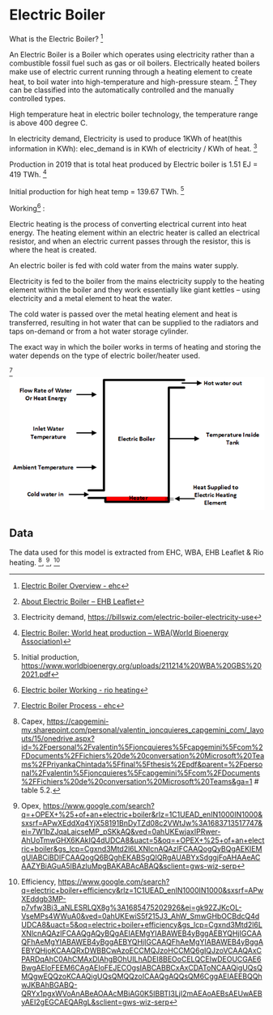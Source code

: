 # Electric Boiler

What is the Electric Boiler? [^2]

An Electric Boiler is a Boiler which operates using electricity rather than a combustible fossil fuel such as gas or oil boilers.
Electrically heated boilers make use of electric current running through a heating element to create heat, to boil water into high-temperature and high-pressure steam. [^4]
They can be classified into the automatically controlled and the manually controlled types. 

High temperature heat in electric boiler technology, the temperature range is above 400 degree C.

In electricity demand, Electricity is used to produce 1KWh of heat(this information in KWh): elec_demand is in
KWh of electricity / KWh of heat. [^9]

Production in 2019 that is total heat produced by Electric boiler is 1.51 EJ = 419 TWh. [^5]

Initial production for high heat temp = 139.67 TWh. [^10]

Working[^1] :

Electric heating is the process of converting electrical current into heat energy. The heating element within an electric heater is called an electrical resistor, and when an electric current passes through the resistor, this is where the heat is created.

An electric boiler is fed with cold water from the mains water supply.

Electricity is fed to the boiler from the mains electricity supply to the heating element within the boiler and they work essentially like giant kettles – using electricity and a metal element to heat the water.

The cold water is passed over the metal heating element and heat is transferred, resulting in hot water that can be supplied to the radiators and taps on-demand or from a hot water storage cylinder.

The exact way in which the boiler works in terms of heating and storing the water depends on the type of electric boiler/heater used.

[^3]
![img.png](img.png)

## Data     
The data used for this model is extracted from EHC, WBA, EHB Leaflet & Rio heating. [^6], [^7], [^8]

[^1]: [Electric boiler Working - rio heating](https://www.rioheating.com/how-do-electric-heaters-work/#:~:text=Electric%20heating%20is%20the%20process,where%20the%20heat%20is%20created.)

[^2]: [Electric Boiler Overview - ehc](https://www.electric-heatingcompany.co.uk/article/electric-boiler-guide/#:~:text=An%20Electric%20Boiler%20is%20a%20device%20used%20to%20heat%20your,designed%20to%20maximise%20surface%20area.)

[^3]: [Electric Boiler Process - ehc](https://www.electric-heatingcompany.co.uk/article/how-do-electric-boilers-heaters-work/)

[^4]: [About Electric Boiler – EHB Leaflet](https://www.labour.gov.hk/eng/public/bpvd/EHB_Leaflet_2016_Eng_2%20web.pdf)

[^5]: [Electric Boiler: World heat production – WBA(World Bioenergy Association)](https://www.worldbioenergy.org/uploads/211214%20WBA%20GBS%202021.pdf) 

[^6]: Capex, https://capgemini-my.sharepoint.com/personal/valentin_joncquieres_capgemini_com/_layouts/15/onedrive.aspx?id=%2Fpersonal%2Fvalentin%5Fjoncquieres%5Fcapgemini%5Fcom%2FDocuments%2FFichiers%20de%20conversation%20Microsoft%20Teams%2FPriyankaChintada%5Ffinal%5Fthesis%2Epdf&parent=%2Fpersonal%2Fvalentin%5Fjoncquieres%5Fcapgemini%5Fcom%2FDocuments%2FFichiers%20de%20conversation%20Microsoft%20Teams&ga=1 # table 5.2.

[^7]: Opex, https://www.google.com/search?q=+OPEX+%25+of+an+electric+boiler&rlz=1C1UEAD_enIN1000IN1000&sxsrf=APwXEddXq4YjX58191BnDyTZd08c2VWtJw%3A1683713517747&ei=7W1bZJqaLaicseMP_pSKkAQ&ved=0ahUKEwjaxIPRwer-AhUoTmwGHX6KAkIQ4dUDCA8&uact=5&oq=+OPEX+%25+of+an+electric+boiler&gs_lcp=Cgxnd3Mtd2l6LXNlcnAQAzIFCAAQogQyBQgAEKIEMgUIABCiBDIFCAAQogQ6BQghEKABSgQIQRgAUABYxSdggjFoAHAAeACAAZYBiAGuA5IBAzIuMpgBAKABAcABAQ&sclient=gws-wiz-serp

[^8]: Efficiency, https://www.google.com/search?q=electric+boiler+efficiency&rlz=1C1UEAD_enIN1000IN1000&sxsrf=APwXEddgb3MP-p7vfw3Bi3_aNLESRLQX8g%3A1685475202926&ei=gk92ZJKcOL-VseMPs4WWuA0&ved=0ahUKEwiS5f215J3_AhW_SmwGHbOCBdcQ4dUDCA8&uact=5&oq=electric+boiler+efficiency&gs_lcp=Cgxnd3Mtd2l6LXNlcnAQAzIFCAAQgAQyBQgAEIAEMgYIABAWEB4yBggAEBYQHjIGCAAQFhAeMgYIABAWEB4yBggAEBYQHjIGCAAQFhAeMgYIABAWEB4yBggAEBYQHjoKCAAQRxDWBBCwAzoECCMQJzoHCCMQ6gIQJzoVCAAQAxCPARDqAhC0AhCMAxDlAhgBOhUILhADEI8BEOoCELQCEIwDEOUCGAE6BwgAEIoFEEM6CAgAEIoFEJECOgsIABCABBCxAxCDAToNCAAQigUQsQMQgwEQQzoKCAAQigUQsQMQQzoICAAQgAQQsQM6CggAEIAEEBQQhwJKBAhBGABQ-QRYx1pgxWVoAnABeAOAAcMBiAG0K5IBBTI3LjI2mAEAoAEBsAEUwAEByAEI2gEGCAEQARgL&sclient=gws-wiz-serp

[^9]: Electricity demand, https://billswiz.com/electric-boiler-electricity-use

[^10]: Initial production, https://www.worldbioenergy.org/uploads/211214%20WBA%20GBS%202021.pdf